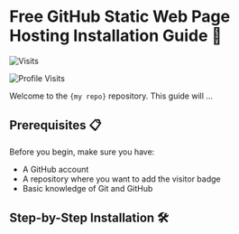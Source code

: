 # Free GitHub Static Web Page Hosting Installation Guide 🚀

![Visits](https://img.shields.io/badge/Visits-136-blue)

![Profile Visits](https://img.shields.io/endpoint?url=https://yasinkalkan.com/api/githubvisitorstats/track/?user=user456-ux)

Welcome to the `{my repo}` repository. This guide will ...

## Prerequisites 📋

Before you begin, make sure you have:

- A GitHub account
- A repository where you want to add the visitor badge
- Basic knowledge of Git and GitHub

## Step-by-Step Installation 🛠️

